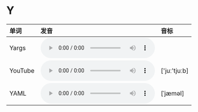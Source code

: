 
# Y

| 单词  | 发音 | 音标 |
| :-- | :-- | :-- |
| Yargs | <audio :src="$withBase('/audio/Yargs.mp3')" controls="controls" controlslist="nodownload"></audio> |  |
| YouTube | <audio :src="$withBase('/audio/YouTube.mp3')" controls="controls" controlslist="nodownload"></audio> | ['juː'tjuːb] |
| YAML | <audio :src="$withBase('/audio/YAML.mp3')" controls="controls" controlslist="nodownload"></audio> | [ˈjæməl] |
